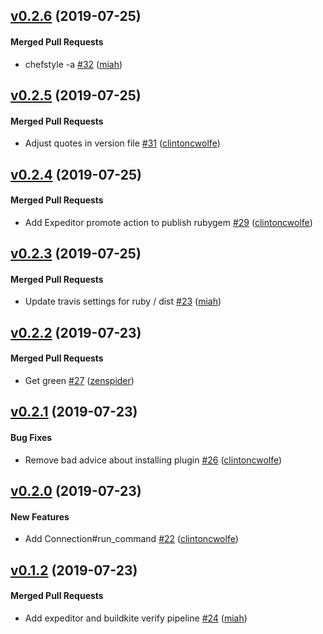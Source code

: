 <!-- latest_release 0.2.6 -->
## [v0.2.6](https://github.com/inspec/train-habitat/tree/v0.2.6) (2019-07-25)

#### Merged Pull Requests
- chefstyle -a [#32](https://github.com/inspec/train-habitat/pull/32) ([miah](https://github.com/miah))
<!-- latest_release -->

<!-- release_rollup -->
<!-- release_rollup -->

<!-- latest_stable_release -->
<!-- latest_stable_release -->

## [v0.2.5](https://github.com/inspec/train-habitat/tree/v0.2.5) (2019-07-25)

#### Merged Pull Requests
- Adjust quotes in version file [#31](https://github.com/inspec/train-habitat/pull/31) ([clintoncwolfe](https://github.com/clintoncwolfe))

## [v0.2.4](https://github.com/inspec/train-habitat/tree/v0.2.4) (2019-07-25)

#### Merged Pull Requests
- Add Expeditor promote action to publish rubygem [#29](https://github.com/inspec/train-habitat/pull/29) ([clintoncwolfe](https://github.com/clintoncwolfe))

## [v0.2.3](https://github.com/inspec/train-habitat/tree/v0.2.3) (2019-07-25)

#### Merged Pull Requests
- Update travis settings for ruby / dist [#23](https://github.com/inspec/train-habitat/pull/23) ([miah](https://github.com/miah))

## [v0.2.2](https://github.com/inspec/train-habitat/tree/v0.2.2) (2019-07-23)

#### Merged Pull Requests
- Get green [#27](https://github.com/inspec/train-habitat/pull/27) ([zenspider](https://github.com/zenspider))

## [v0.2.1](https://github.com/inspec/train-habitat/tree/v0.2.1) (2019-07-23)

#### Bug Fixes
- Remove bad advice about installing plugin [#26](https://github.com/inspec/train-habitat/pull/26) ([clintoncwolfe](https://github.com/clintoncwolfe))

## [v0.2.0](https://github.com/inspec/train-habitat/tree/v0.2.0) (2019-07-23)

#### New Features
- Add Connection#run_command [#22](https://github.com/inspec/train-habitat/pull/22) ([clintoncwolfe](https://github.com/clintoncwolfe))

## [v0.1.2](https://github.com/inspec/train-habitat/tree/v0.1.2) (2019-07-23)

#### Merged Pull Requests
- Add expeditor and buildkite verify pipeline [#24](https://github.com/inspec/train-habitat/pull/24) ([miah](https://github.com/miah))
